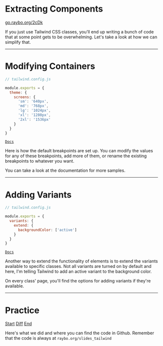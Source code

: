 <!-- .slide: data-state="layout-title" class="bg-dark"-->

# Extracting Components

<div class="slide-link"><a href="https://go.raybo.org/2cDk"><i class="fab fa-slideshare"></i> go.raybo.org/2cDk</a></div>

> >

If you just use Tailwind CSS classes, you'll end up writing a bunch of code that at some point gets to be overwhelming. Let's take a look at how we can simplify that.

---

# Modifying Containers


```js
// tailwind.config.js

module.exports = {
  theme: {
    screens: {
      'sm': '640px',
      'md': '768px',
      'lg': '1024px',
      'xl': '1280px',
      '2xl': '1536px'
    }
  }
}
```
<a href="https://tailwindcss.com/docs/breakpoints" target="_blank"><code class="code-exciting">Docs</code></a>

> >

Here is how the default breakpoints are set up. You can modify the values for any of these breakpoints, add more of them, or rename the existing breakpoints to whatever you want.

You can take a look at the documentation for more samples. 

---

# Adding Variants


```js
// tailwind.config.js

module.exports = {
  variants: {
    extend: {
      backgroundColor: ['active']
    }
  }
}
```

<a href="https://tailwindcss.com/docs/configuring-variants#overriding-default-variants" target="_blank"><code class="code-exciting">Docs</code></a>

> >

Another way to extend the functionality of elements is to extend the variants available to specific classes. Not all variants are turned on by default and here, I'm telling Tailwind to add an active variant to the background color.

On every class' page, you'll find the options for adding variants if they're available.

---

# Practice

<div class="btn-group mt-3" role="group" aria-label="Basic example">
  <a type="button" class="animate__animated animate__backInLeft btn btn-lg btn-exciting text-white" href="https://github.com/LinkedInLearning/tailwind-css-2841311/tree/01_04b" target="_blank">Start</a>
  <a type="button" class="animate__animated animate__zoomInDown btn btn-lg btn-royal text-white" href="https://github.com/LinkedInLearning/vue3-esst-2834032/compare/01_04b..01_04e" target="_blank">Diff</a>
  <a type="button" class="animate__animated animate__backInRight animate__slow btn btn-lg btn-primary text-white" href="https://github.com/LinkedInLearning/tailwind-css-2841311/tree/01_04e" target="_blank">End</a>
</div>


> >

Here's what we did and where you can find the code in Github. Remember that the code is always at `raybo.org/slides_tailwind`